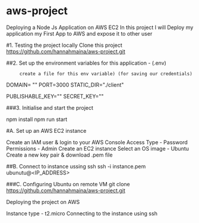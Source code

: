 # aws-project
Deploying a Node Js Application on AWS EC2
In this project I will Deploy my application my First App to AWS and expose it to other user

#1. Testing the project locally
   Clone this project https://github.com/hannahmaina/aws-project.git 

##2. Set up the environment variables for this application - (.env) 
         
         create a file for this env variable) (for saving our credentials)
DOMAIN= ""
PORT=3000
STATIC_DIR="./client"

PUBLISHABLE_KEY=""
SECRET_KEY=""

###3. Initialise and start the project
 
npm install
npm run start

#A. Set up an AWS EC2 instance

Create an IAM user & login to your AWS Console
Access Type - Password
Permissions - Admin
Create an EC2 instance
Select an OS image - Ubuntu
Create a new key pair & download .pem file

##B. Connect to instance ussing ssh 
ssh -i instance.pem ubunutu@<IP_ADDRESS> 

###C. Configuring Ubuntu on remote VM
git clone https://github.com/hannahmaina/aws-project.git
 

  Deploying the project on AWS
  


Instance type - t2.micro
Connecting to the instance using ssh
